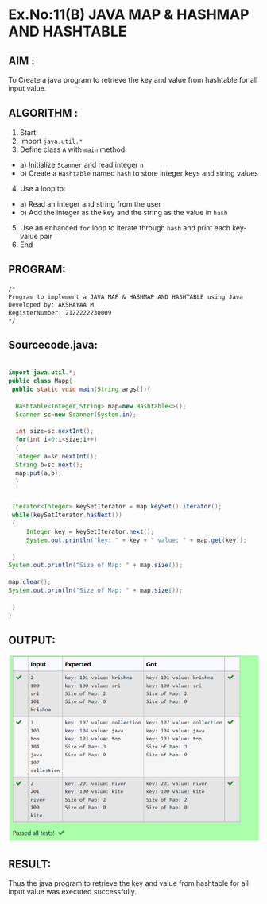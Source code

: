 # Ex.No:11(B)   JAVA MAP & HASHMAP AND HASHTABLE
## AIM :
To Create a java program to retrieve the key and value from hashtable for all input value.

## ALGORITHM :

1.	Start
2.	Import `java.util.*`
3.	Define class `A` with `main` method:
-	a) Initialize `Scanner` and read integer `n`
-	b) Create a `Hashtable` named `hash` to store integer keys and string values
4.	Use a loop to:
-	a) Read an integer and string from the user
-	b) Add the integer as the key and the string as the value in `hash`
5.	Use an enhanced `for` loop to iterate through `hash` and print each key-value pair
6.	End




## PROGRAM:
 ```
/*
Program to implement a JAVA MAP & HASHMAP AND HASHTABLE using Java
Developed by: AKSHAYAA M
RegisterNumber: 2122222230009 
*/
```

## Sourcecode.java:
```java

import java.util.*;  
public class Mapp{  
 public static void main(String args[]){ 
     
  Hashtable<Integer,String> map=new Hashtable<>(); 
  Scanner sc=new Scanner(System.in);
  
  int size=sc.nextInt();
  for(int i=0;i<size;i++)
  {
  Integer a=sc.nextInt();
  String b=sc.next();
  map.put(a,b);  
  } 
 
  
 Iterator<Integer> keySetIterator = map.keySet().iterator(); 
 while(keySetIterator.hasNext())
 { 
     Integer key = keySetIterator.next(); 
     System.out.println("key: " + key + " value: " + map.get(key)); 
     
 }
System.out.println("Size of Map: " + map.size()); 

map.clear();
System.out.println("Size of Map: " + map.size()); 

 }  
}  
```
## OUTPUT:

![image](https://github.com/akshayaamanagal/19AI307_JAVA/blob/dc7f1a81b9ec085cdd3ee9faa16bee953a0ab64c/Module-11/DAY-2/image.png)

## RESULT:
Thus the java program to retrieve the key and value from hashtable for all input value was executed successfully.







